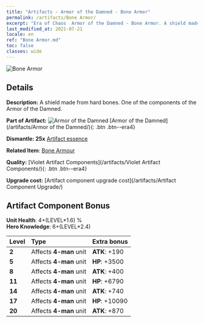 ```yaml
---
title: "Artifacts - Armor of the Damned - Bone Armor"
permalink: /artifacts/Bone Armor/
excerpt: "Era of Chaos  Armor of the Damned - Bone Armor. A shield made from hard bones. One of the components of the Armor of the Damned."
last_modified_at: 2021-07-21
locale: en
ref: "Bone Armor.md"
toc: false
classes: wide
---
```


 ![Bone Armor](/images/t/artifact_40304.png)



## Details

 **Description:** A shield made from hard bones. One of the components of the Armor of the Damned.

 **Part of Artifact:** ![Armor of the Damned](/images/t/icon_artifact_30.png) [Armor of the Damned](/artifacts/Armor of the Damned/){: .btn .btn--era4}

 **Dismantle: 25x** [Artifact essence](/Items/con_905/)

 **Related Item**: [Bone Armour](/Items/art_124/)

 **Quality:** [Violet Artifact Components](/artifacts/Violet Artifact Components/){: .btn .btn--era4}

 **Upgrade cost:** [Artifact component upgrade cost](/artifacts/Artifact Component Upgrade/)

## Artifact Component Bonus

  **Unit Health**: 4+(LEVEL\*1.6) %<br/>**Hero Knowledge**: 6+(LEVEL\*2.4)

  |  Level  | Type |    Extra bonus  | 
  |:--------|:-----|:----------------| 
  | **2** | Affects **4-man** unit | **ATK**: +190 | 
  | **5** | Affects **4-man** unit | **HP**: +3500 | 
  | **8** | Affects **4-man** unit | **ATK**: +400 | 
  | **11** | Affects **4-man** unit | **HP**: +6790 | 
  | **14** | Affects **4-man** unit | **ATK**: +740 | 
  | **17** | Affects **4-man** unit | **HP**: +10090 | 
  | **20** | Affects **4-man** unit | **ATK**: +870 | 
